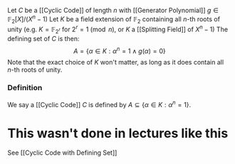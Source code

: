 Let $C$ be a [[Cyclic Code]] of length $n$ 
with [[Generator Polynomial]] $g\in \mathbb{F}_{2}[X] /(X^{n}-1)$
Let $K$ be a field extension of $\mathbb{F}_{2}$ containing all $n$-th roots of unity
(e.g. $K=\mathbb{F}_{2^{r}}$ for $2^{r}=1\pmod{n}$, or $K$ a [[Splitting Field]] of $X^{n}-1$)
The defining set of $C$ is then:
$$
A=\{ \alpha \in K:\alpha^{n}=1\land g(\alpha)=0 \}
$$
Note that the exact choice of $K$ won't matter,
as long as it does contain all $n$-th roots of unity.
### Definition
We say a [[Cyclic Code]] $C$ is defined by $A\subseteq \{ \alpha \in K : \alpha^{n}=1\}$.


# This wasn't done in lectures like this
See [[Cyclic Code with Defining Set]]